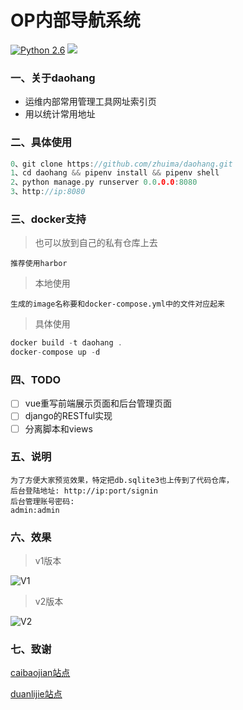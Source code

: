 OP内部导航系统
============

[![Python 2.6](https://img.shields.io/badge/python-2.7-yellow.svg)](https://www.python.org/)
[![](https://img.shields.io/badge/django-1.8.0-green.svg)](https://www.djangoproject.com/)



###  一、关于daohang

- 运维内部常用管理工具网址索引页
- 用以统计常用地址



### 二、具体使用

```cpp
0、git clone https://github.com/zhuima/daohang.git
1、cd daohang && pipenv install && pipenv shell
2、python manage.py runserver 0.0.0.0:8080
3、http://ip:8080
```

### 三、docker支持

> 也可以放到自己的私有仓库上去

    推荐使用harbor

> 本地使用

    生成的image名称要和docker-compose.yml中的文件对应起来

> 具体使用


```cpp
docker build -t daohang .
docker-compose up -d
```


### 四、TODO

- [ ] vue重写前端展示页面和后台管理页面
- [ ] django的RESTful实现
- [ ] 分离脚本和views

### 五、说明

    为了方便大家预览效果，特定把db.sqlite3也上传到了代码仓库，
    后台登陆地址: http://ip:port/signin
    后台管理账号密码: 
    admin:admin


### 六、效果

> v1版本

![](./doc/daohang_v1.png "V1")


> v2版本

![](./doc/daohang_v2.png "V2")


### 七、致谢

[caibaojian站点](http://caibaojian.com/daohang)

[duanlijie站点](http://duanlijie.com/)
